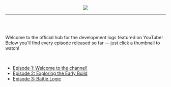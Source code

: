 <p align="center"><img src="https://i.imgur.com/sSEacB9.png"></p>

---

<br>
<br>

Welcome to the official hub for the development logs featured on YouTube!
Below you'll find every episode released so far — just click a thumbnail to watch!

<br>

- [Episode 1: Welcome to the channel!]()
- [Episode 2: Exploring the Early Build]()
- [Episode 3: Battle Logic]()

